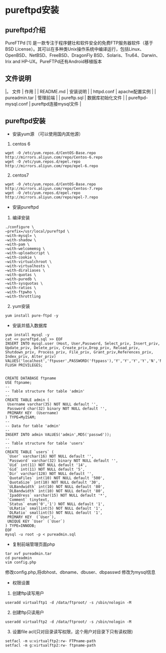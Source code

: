# pureftpd安装 
## pureftpd介绍 
PureFTPd [1]  是一款专注于程序健壮和软件安全的免费FTP服务器软件（基于BSD License）。其可以在多种类Unix操作系统中编译运行，包括Linux、OpenBSD、NetBSD、FreeBSD、DragonFly BSD、Solaris、Tru64、Darwin、Irix and HP-UX。PureFTPd还有Android移植版本
## 文件说明
|。     文件           |     作用             |
| README.md           |  安装说明             | 
|    httpd.conf       | apache配置实例        |
|    pureadmin.tar    | 管理前端              |
|    pureftp.sql      | 数据库初始化文件       |
| pureftpd-mysql.conf | pureftpd连接mysql文件 |
## pureftpd安装  
+ 安装yum源 （可以使用国内其他源） 
1. centos 6
```
wget -O /etc/yum.repos.d/CentOS-Base.repo http://mirrors.aliyun.com/repo/Centos-6.repo 
wget -O /etc/yum.repos.d/epel.repo http://mirrors.aliyun.com/repo/epel-6.repo
```
2. centos7
```
wget -O /etc/yum.repos.d/CentOS-Base.repo http://mirrors.aliyun.com/repo/Centos-7.repo
wget -O /etc/yum.repos.d/epel.repo http://mirrors.aliyun.com/repo/epel-7.repo
```
+ 安装pureftpd
1. 编译安装  
```
./configure \
–prefix=/usr/local/pureftpd \
–with-mysql= \
–with-shadow \
–with-pam \
–with-welcomemsg \
–with-uploadscript \
–with-cookie \
–with-virtualchroot \
–with-virtualhosts \
–with-diraliases \
–with-quotas \
–with-puredb \
–with-sysquotas \
–with-ratios \
–with-ftpwho \
–with-throttling
```
2. yum安装
```
yum install pure-ftpd -y
```
+ 安装并插入数据库  
```
yum install mysql -y
cat << pureftpd.sql >> EOF
INSERT INTO mysql.user (Host, User,Password, Select_priv, Insert_priv, Update_priv, Delete_priv, Create_priv,Drop_priv, Reload_priv, Shutdown_priv, Process_priv, File_priv, Grant_priv,References_priv, Index_priv, Alter_priv) VALUES('localhost','ftpuser',PASSWORD('ftppass'),'Y','Y','Y','Y','N','N','N','N','N','N','N','N','N','N');
FLUSH PRIVILEGES;


CREATE DATABASE ftpname
USE ftpname;
--
-- Table structure for table 'admin'
--
CREATE TABLE admin (
 Username varchar(35) NOT NULL default '',
 Password char(32) binary NOT NULL default '',
 PRIMARY KEY  (Username)
) TYPE=MyISAM;
--
-- Data for table 'admin'
--
INSERT INTO admin VALUES('admin',MD5('passwd'));
--
-- Table structure for table 'users'
--
CREATE TABLE `users` (
 `User` varchar(16) NOT NULL default '',
 `Password` varchar(32) binary NOT NULL default '',
 `Uid` int(11) NOT NULL default '14',
 `Gid` int(11) NOT NULL default '5',
 `Dir` varchar(128) NOT NULL default '',
 `QuotaFiles` int(10) NOT NULL default '500',
 `QuotaSize` int(10) NOT NULL default '30',
 `ULBandwidth` int(10) NOT NULL default '80',
 `DLBandwidth` int(10) NOT NULL default '80',
 `Ipaddress` varchar(15) NOT NULL default '*',
 `Comment` tinytext,
 `Status` enum('0','1') NOT NULL default '1',
 `ULRatio` smallint(5) NOT NULL default '1',
 `DLRatio` smallint(5) NOT NULL default '1',
 PRIMARY KEY  (`User`),
 UNIQUE KEY `User` (`User`)
) TYPE=INNODB; 
EOF
mysql -u root -p < pureadmin.sql
```

+ 复制前端管理页面php
```
tar xvf pureadmin.tar
cd pureadmin
vim config.php
```
修改config.php,将dbhost、dbname、dbuser、dbpasswd	修改为mysql信息
+ 权限设置
1. 创建ftp读写用户  
```
useradd virtualftp1 -d /data/ftproot/ -s /sbin/nologin -M
```
2. 创建ftp只读用户
```
useradd virtualftp2 -d /data/ftproot/ -s /sbin/nologin -M
```
3. 设置file acl(只对目录读写权限，这个用户对目录下只有读权限)
```
setfacl -m u:virtualftp2:rw- FTPname-path
setfacl -m g:virtualftp2:rw- ftpname-path
```